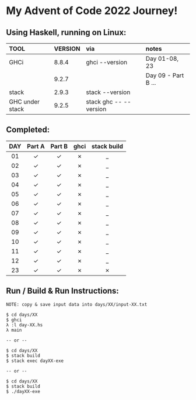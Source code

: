 # My Advent of Code 2022 Journey!

## Using Haskell, running on Linux:

| TOOL            | VERSION | via                    | notes               |
| :---            | :------ | :--                    | :----               |
| GHCi            | 8.8.4   | ghci --version         | Day 01-08, 23       |
|                 | 9.2.7   |                        | Day 09 - Part B ... |
| stack           | 2.9.3   | stack --version        |                     |
| GHC under stack | 9.2.5   | stack ghc -- --version |                     |

## Completed: 

| DAY | Part A  | Part B  | ghci    | stack build |
| :-: | :-----: | :-----: | :-----: | :---------: |
| 01  | &check; | &check; | &cross; | _           |
| 02  | &check; | &check; | &cross; | _           |
| 03  | &check; | &check; | &cross; | _           |
| 04  | &check; | &check; | &cross; | _           |
| 05  | &check; | &check; | &cross; | _           |
| 06  | &check; | &check; | &cross; | _           |
| 07  | &check; | &check; | &cross; | _           |
| 08  | &check; | &check; | &cross; | _           |
| 09  | &check; | &check; | &cross; | _           |
| 10  | &check; | &check; | &cross; | _           |
| 11  | &check; | &check; | &cross; | _           |
| 12  | &check; | &check; | &cross; | _           |
| 23  | &check; | &check; | &cross; | &cross;     |

## Run / Build & Run Instructions:

```text
NOTE: copy & save input data into days/XX/input-XX.txt

$ cd days/XX
$ ghci
λ :l day-XX.hs
λ main

-- or --

$ cd days/XX
$ stack build
$ stack exec dayXX-exe

-- or --

$ cd days/XX
$ stack build
$ ./dayXX-exe
```
